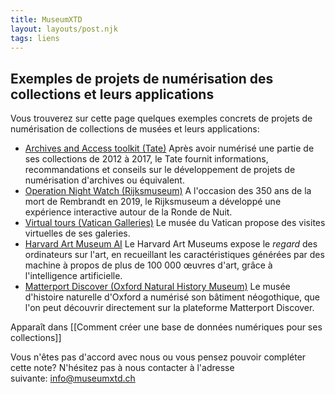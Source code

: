 ```yaml
---
title: MuseumXTD
layout: layouts/post.njk
tags: liens
---
```

## Exemples de projets de numérisation des collections et leurs applications
Vous trouverez sur cette page quelques exemples concrets de projets de numérisation de collections de musées et leurs applications:

- [Archives and Access toolkit (Tate)](https://www.tate.org.uk/art/archive/archives-access-toolkit)
  Après avoir numérisé une partie de ses collections de 2012 à 2017, le Tate fournit informations, recommandations et conseils sur le développement de projets de numérisation d'archives ou équivalent.
- [Operation Night Watch (Rijksmuseum)](https://beleefdenachtwacht.nl/en)
  A l'occasion des 350 ans de la mort de Rembrandt en 2019, le Rijksmuseum a développé une expérience interactive autour de la Ronde de Nuit.  
- [Virtual tours (Vatican Galleries)](https://www.museivaticani.va/content/museivaticani/en/collezioni/musei/tour-virtuali-elenco.html)
  Le musée du Vatican propose des visites virtuelles de ses galeries. 
- [Harvard Art Museum AI](https://ai.harvardartmuseums.org)
  Le Harvard Art Museums expose le *regard* des ordinateurs sur l'art, en recueillant les caractéristiques générées par des machine à propos de plus de 100 000 œuvres d'art, grâce à l'intelligence artificielle. 
- [Matterport Discover (Oxford Natural History Museum)](https://matterport.com/discover/space/Sfkr3s8RkC2)
  Le musée d'histoire naturelle d'Oxford a numérisé son bâtiment néogothique, que l'on peut découvrir directement sur la plateforme Matterport Discover. 



Apparaît dans [[Comment créer une base de données numériques pour ses collections]]

Vous n'êtes pas d'accord avec nous ou vous pensez pouvoir compléter cette note? N'hésitez pas à nous contacter à l'adresse suivante: [info@museumxtd.ch](mailto:info@museumxtd.ch)